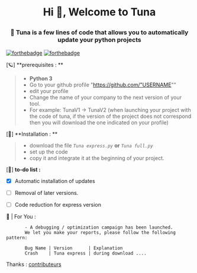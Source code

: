 <h1 align="center">Hi 👋, Welcome to Tuna <p align="left"></h1>
<h3 align="center">🦞 Tuna is a few lines of code that allows you to automatically update your python projects </h3>


[![forthebadge](http://forthebadge.com/images/badges/made-with-python.svg)](http://python.org)
[![forthebadge](http://forthebadge.com/images/badges/0-percent-optimized.svg)](https://github.com/Nuxhi)


[🪐] **prerequisites : **

> - **Python 3**
> - Go to your github profile "https://github.com/"USERNAME""
> - edit your profile
> - Change the name of your company to the next version of your tool.
> - For example: TunaV1 -> TunaV2 (when launching your project with the code of tuna, if the version of the project does not correspond then you will download the one indicated on your profile)


[🔑] **Installation : **

> - download the file *`Tuna express.py`* **or** *`Tuna full.py`*
> - set up the code
> - copy it and integrate it at the beginning of your project. 


[🍇] **to-do list :**

- [x] Automatic installation of updates
- [ ] Removal of later versions.
- [ ] Code reduction for express version


📣 | For You :

           - A debugging / optimization campaign has been launched.
           We let you make your reports, please follow the following pattern: 
           
           Bug Name | Version      | Explanation
           Crash    | Tuna express | during download .... 


Thanks : [contributeurs](https://github.com/Nuxhi/Tuna/contributors)
